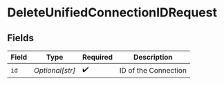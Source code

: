 # DeleteUnifiedConnectionIDRequest


## Fields

| Field                | Type                 | Required             | Description          |
| -------------------- | -------------------- | -------------------- | -------------------- |
| `id`                 | *Optional[str]*      | :heavy_check_mark:   | ID of the Connection |